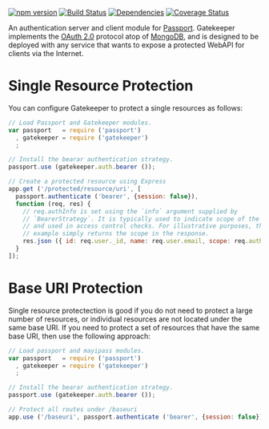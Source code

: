 [![npm version](https://img.shields.io/npm/v/@onehilltech/gatekeeper.svg?maxAge=2592000)](https://www.npmjs.com/package/@onehilltech/gatekeeper)
[![Build Status](https://travis-ci.org/onehilltech/gatekeeper.svg?branch=master)](https://travis-ci.org/onehilltech/gatekeeper)
[![Dependencies](https://david-dm.org/onehilltech/gatekeeper.svg)](https://david-dm.org/onehilltech/gatekeeper)
[![Coverage Status](https://coveralls.io/repos/github/onehilltech/gatekeeper/badge.svg?branch=master)](https://coveralls.io/github/onehilltech/gatekeeper?branch=master)

An authentication server and client module for [Passport](http://passportjs.org/).
Gatekeeper implements the [OAuth 2.0](http://oauth.net/2/) protocol atop of 
[MongoDB](https://www.mongodb.org/), and is designed to be deployed with any service 
that wants to expose a protected WebAPI for clients via the Internet.

Single Resource Protection
==============================

You can configure Gatekeeper to protect a single resources as follows:

```javascript
// Load Passport and Gatekeeper modules.
var passport   = require ('passport')
  , gatekeeper = require ('gatekeeper')
  ;

// Install the bearar authentication strategy.
passport.use (gatekeeper.auth.bearer ());

// Create a protected resource using Express
app.get ('/protected/resource/uri', [
  passport.authenticate ('bearer', {session: false}),
  function (req, res) {
    // req.authInfo is set using the `info` argument supplied by
    // `BearerStrategy`. It is typically used to indicate scope of the token,
    // and used in access control checks. For illustrative purposes, this
    // example simply returns the scope in the response.
    res.json ({ id: req.user._id, name: req.user.email, scope: req.authInfo.scope })
  }
]);
```

Base URI Protection
==============================

Single resource protectection is good if you do not need to protect a large number 
of resources, or individual resources are not located under the same base URI. 
If you need to protect a set of resources that have the same base URI, then use 
the following approach:

```javascript
// Load passport and mayipass modules.
var passport   = require ('passport')
  , gatekeeper = require ('gatekeeper')
  ;

// Install the bearar authentication strategy.
passport.use (gatekeeper.auth.bearer ());

// Protect all routes under /baseuri
app.use ('/baseuri', passport.authenticate ('bearer', {session: false}));
```
